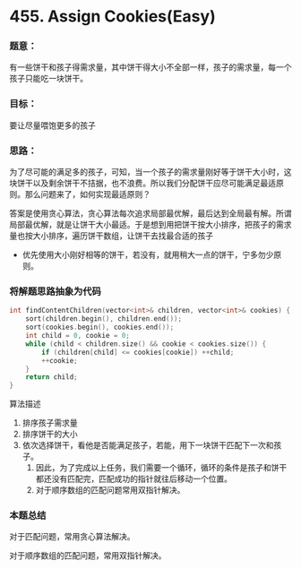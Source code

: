 # 455. Assign Cookies(Easy)

### 题意：

有一些饼干和孩子得需求量，其中饼干得大小不全部一样，孩子的需求量，每一个孩子只能吃一块饼干。

### 目标：

要让尽量喂饱更多的孩子

### 思路：

为了尽可能的满足多的孩子，可知，当一个孩子的需求量刚好等于饼干大小时，这块饼干以及剩余饼干不拮据，也不浪费。所以我们分配饼干应尽可能满足最适原则。那么问题来了，如何实现最适原则？

答案是使用贪心算法，贪心算法每次追求局部最优解，最后达到全局最有解。所谓局部最优解，就是让饼干大小最适。于是想到用把饼干按大小排序，把孩子的需求量也按大小排序，遍历饼干数组，让饼干去找最合适的孩子

* 优先使用大小刚好相等的饼干，若没有，就用稍大一点的饼干，宁多勿少原则。

### 将解题思路抽象为代码

```cpp
int findContentChildren(vector<int>& children, vector<int>& cookies) {
    sort(children.begin(), children.end());
    sort(cookies.begin(), cookies.end());
    int child = 0, cookie = 0;
    while (child < children.size() && cookie < cookies.size()) {
        if (children[child] <= cookies[cookie]) ++child;
        ++cookie;
    }
    return child;
}
```

算法描述

1. 排序孩子需求量
2. 排序饼干的大小
3. 依次选择饼干，看他是否能满足孩子，若能，用下一块饼干匹配下一次和孩子。
   1. 因此，为了完成以上任务，我们需要一个循环，循环的条件是孩子和饼干都还没有匹配完，匹配成功的指针就往后移动一个位置。
   2. 对于顺序数组的匹配问题常用双指针解决。

### 本题总结

对于匹配问题，常用贪心算法解决。

对于顺序数组的匹配问题，常用双指针解决。
